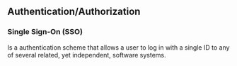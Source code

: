 ## Authentication/Authorization
### Single Sign-On (SSO)
Is a authentication scheme that allows a user to log in with a single ID to any of several related, yet independent, software systems.
